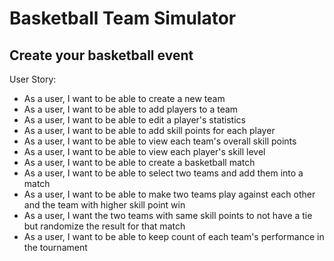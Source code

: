 # Basketball Team Simulator

## Create your basketball event

User Story:
- As a user, I want to be able to create a new team
- As a user, I want to be able to add players to a team
- As a user, I want to be able to edit a player's statistics
- As a user, I want to be able to add skill points for each player
- As a user, I want to be able to view each team's overall skill points
- As a user, I want to be able to view each player's skill level
- As a user, I want to be able to create a basketball match
- As a user, I want to be able to select two teams and add them into a match
- As a user, I want to be able to make two teams play against each other and the team with higher skill point win
- As a user, I want the two teams with same skill points to not have a tie but randomize the result for that match
- As a user, I want to be able to keep count of each team's performance in the tournament
